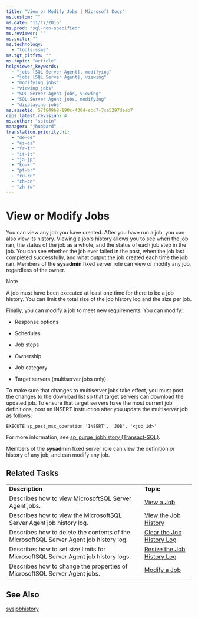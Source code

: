 ```yaml
---
title: "View or Modify Jobs | Microsoft Docs"
ms.custom: ""
ms.date: "11/17/2016"
ms.prod: "sql-non-specified"
ms.reviewer: ""
ms.suite: ""
ms.technology: 
  - "tools-ssms"
ms.tgt_pltfrm: ""
ms.topic: "article"
helpviewer_keywords: 
  - "jobs [SQL Server Agent], modifying"
  - "jobs [SQL Server Agent], viewing"
  - "modifying jobs"
  - "viewing jobs"
  - "SQL Server Agent jobs, viewing"
  - "SQL Server Agent jobs, modifying"
  - "displaying jobs"
ms.assetid: 57f649b8-190c-4304-abd7-7ca5297deab7
caps.latest.revision: 4
ms.author: "sstein"
manager: "jhubbard"
translation.priority.ht: 
  - "de-de"
  - "es-es"
  - "fr-fr"
  - "it-it"
  - "ja-jp"
  - "ko-kr"
  - "pt-br"
  - "ru-ru"
  - "zh-cn"
  - "zh-tw"
---
```

# View or Modify Jobs
You can view any job you have created. After you have run a job, you can also view its history. Viewing a job's history allows you to see when the job ran, the status of the job as a whole, and the status of each job step in the job. You can see whether the job ever failed in the past, when the job last completed successfully, and what output the job created each time the job ran. Members of the **sysadmin** fixed server role can view or modify any job, regardless of the owner.  
  
> [!NOTE]  
> A job must have been executed at least one time for there to be a job history. You can limit the total size of the job history log and the size per job.  
  
Finally, you can modify a job to meet new requirements. You can modify:  
  
-   Response options  
  
-   Schedules  
  
-   Job steps  
  
-   Ownership  
  
-   Job category  
  
-   Target servers (multiserver jobs only)  
  
To make sure that changes to multiserver jobs take effect, you must post the changes to the download list so that target servers can download the updated job. To ensure that target servers have the most current job definitions, post an INSERT instruction after you update the multiserver job as follows:  
  
```  
EXECUTE sp_post_msx_operation 'INSERT', 'JOB', '<job id>'  
```  
  
For more information, see [sp_purge_jobhistory (Transact-SQL)](http://msdn.microsoft.com/en-us/237f9bad-636d-4262-9bfb-66c034a43e88).  
  
Members of the **sysadmin** fixed server role can view the definition or history of any job, and can modify any job.  
  
## Related Tasks  
  
|||  
|-|-|  
|**Description**|**Topic**|  
|Describes how to view MicrosoftSQL Server Agent jobs.|[View a Job](../ssms/view-a-job.md)|  
|Describes how to view the MicrosoftSQL Server Agent job history log.|[View the Job History](../ssms/view-the-job-history.md)|  
|Describes how to delete the contents of the MicrosoftSQL Server Agent job history log.|[Clear the Job History Log](../ssms/clear-the-job-history-log.md)|  
|Describes how to set size limits for MicrosoftSQL Server Agent job history logs.|[Resize the Job History Log](../ssms/resize-the-job-history-log.md)|  
|Describes how to change the properties of MicrosoftSQL Server Agent jobs.|[Modify a Job](../ssms/modify-a-job.md)|  
  
## See Also  
[sysjobhistory](http://msdn.microsoft.com/en-us/1b1fcdbb-2af2-45e6-bf3f-e8279432ce13)  
  
